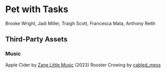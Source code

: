 # Pet with Tasks
Brooke Wright, Jadi Miller, Traigh Scott, Francesca Mata, Anthony Reith

## Third-Party Assets
### Music
Apple Cider by [Zane Little Music](https://opengameart.org/content/apple-cider) (2023)
Rooster Crowing by [cabled_mess](https://freesound.org/people/cabled_mess/sounds/391313/)
